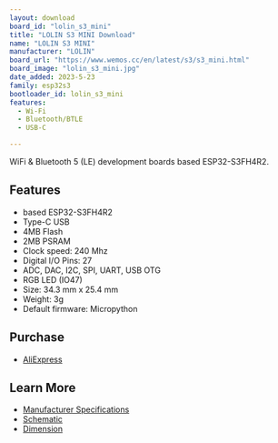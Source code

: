 ```yaml
---
layout: download
board_id: "lolin_s3_mini"
title: "LOLIN S3 MINI Download"
name: "LOLIN S3 MINI"
manufacturer: "LOLIN"
board_url: "https://www.wemos.cc/en/latest/s3/s3_mini.html"
board_image: "lolin_s3_mini.jpg"
date_added: 2023-5-23
family: esp32s3
bootloader_id: lolin_s3_mini
features:
  - Wi-Fi
  - Bluetooth/BTLE
  - USB-C

---
```


WiFi & Bluetooth 5 (LE) development boards based ESP32-S3FH4R2.

## Features

- based ESP32-S3FH4R2
- Type-C USB
- 4MB Flash
- 2MB PSRAM
- Clock speed: 240 Mhz
- Digital I/O Pins: 27
- ADC, DAC, I2C, SPI, UART, USB OTG
- RGB LED (IO47)
- Size: 34.3 mm x 25.4 mm
- Weight: 3g
- Default firmware: Micropython


## Purchase

* [AliExpress](https://www.aliexpress.com/item/3256805262904443.html)

## Learn More

* [Manufacturer Specifications](https://www.wemos.cc/en/latest/s3/s3_mini.html)
* [Schematic](https://www.wemos.cc/en/latest/_static/files/sch_s3_mini_v1.0.0.pdf)
* [Dimension](https://www.wemos.cc/en/latest/_static/files/dim_s3_mini_v1.0.0.pdf)

